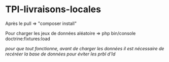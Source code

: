 # TPI-livraisons-locales

Après le pull => "composer install"

Pour charger les jeux de données aléatoire => php bin/console doctrine:fixtures:load  

*pour que tout fonctionne, avant de charger les données il est nécessaire de recéréer la base de données pour éviter les prbl d'Id*
